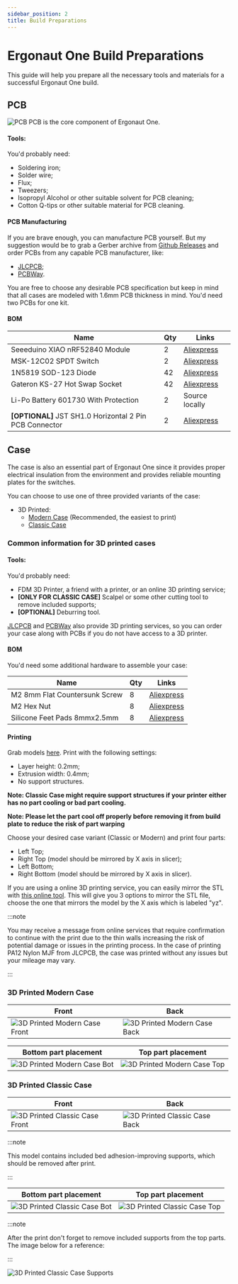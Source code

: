 ```yaml
---
sidebar_position: 2
title: Build Preparations
---
```


# Ergonaut One Build Preparations

This guide will help you prepare all the necessary tools and materials for a successful Ergonaut One build.

## PCB

![PCB](/img/one_pcb.jpg)
PCB is the core component of Ergonaut One.

#### Tools:

You'd probably need:

* Soldering iron;
* Solder wire;
* Flux;
* Tweezers;
* Isopropyl Alcohol or other suitable solvent for PCB cleaning;
* Cotton Q-tips or other suitable material for PCB cleaning.

#### PCB Manufacturing

If you are brave enough, you can manufacture PCB yourself.
But my suggestion would be to grab a Gerber archive from [Github Releases](https://github.com/ergonautkb/one/releases/latest) and order PCBs from any capable PCB manufacturer, like:
* [JLCPCB](https://jlcpcb.com/);
* [PCBWay](https://www.pcbway.com/).

You are free to choose any desirable PCB specification but keep in mind that all cases are modeled with 1.6mm PCB thickness in mind.
You'd need two PCBs for one kit.

#### BOM

| Name                                                    | Qty | Links                                                                                     |
| ------------------------------------------------------- | --- | ----------------------------------------------------------------------------------------- |
| Seeeduino XIAO nRF52840 Module                          | 2   | [Aliexpress](https://aliexpress.com/item/1005003993016972.html?sku_id=12000027671068247)  |
| MSK-12C02 SPDT Switch                                   | 2   | [Aliexpress](https://aliexpress.com/item/4000685483225.html)                              |
| 1N5819 SOD-123 Diode                                    | 42  | [Aliexpress](https://aliexpress.com/item/1005003194674618.html?sku_id=12000024602962922)  |
| Gateron KS-27 Hot Swap Socket                           | 42  | [Aliexpress](https://aliexpress.com/item/1005004128409069.html)                           |
| Li-Po Battery 601730 With Protection                    | 2   | Source locally                                                                            |
| **[OPTIONAL]** JST SH1.0 Horizontal 2 Pin PCB Connector | 2   | [Aliexpress](https://aliexpress.com/item/1005005682408443.html?&sku_id=12000033998015849) |

## Case

The case is also an essential part of Ergonaut One since it provides proper electrical insulation from the environment and provides reliable mounting plates for the switches.

You can choose to use one of three provided variants of the case:

* 3D Printed:
  * [Modern Case](#3d-printed-modern-case) (Recommended, the easiest to print)
  * [Classic Case](#3d-printed-classic-case)

### Common information for 3D printed cases

#### Tools:

You'd probably need:

* FDM 3D Printer, a friend with a printer, or an online 3D printing service;
* **[ONLY FOR CLASSIC CASE]** Scalpel or some other cutting tool to remove included supports;
* **[OPTIONAL]** Deburring tool.

[JLCPCB](https://jlcpcb.com/) and [PCBWay](https://www.pcbway.com/) also provide 3D printing services,
so you can order your case along with PCBs if you do not have access to a 3D printer.

#### BOM

You'd need some additional hardware to assemble your case:

| Name                          | Qty | Links                                                                                    |
| ----------------------------- | --- | ---------------------------------------------------------------------------------------- |
| M2 8mm Flat Countersunk Screw | 8   | [Aliexpress](https://aliexpress.com/item/32975242274.html?sku_id=66696774380)            |
| M2 Hex Nut                    | 8   | [Aliexpress](https://aliexpress.com/item/1005003994209489.html?sku_id=12000027676602569) |
| Silicone Feet Pads 8mmx2.5mm  | 8   | [Aliexpress](https://aliexpress.com/item/3256802433818462.html)                               |

#### Printing

Grab models [here](https://github.com/ergonautkb/one/tree/main/cases/3d). Print with the following settings:

* Layer height: 0.2mm;
* Extrusion width: 0.4mm;
* No support structures.

**Note: Classic Case might require support structures if your printer either has no part cooling or bad part cooling.**

**Note: Please let the part cool off properly before removing it from build plate to reduce the risk of part warping**

Choose your desired case variant (Classic or Modern) and print four parts:
* Left Top;
* Right Top (model should be mirrored by X axis in slicer);
* Left Bottom;
* Right Bottom (model should be mirrored by X axis in slicer).

If you are using a online 3D printing service, you can easily mirror the STL
with [this online tool](https://stl-mirror.beekeeb.com/). This will give you
3 options to mirror the STL file, choose the one that mirrors the model by the
X axis which is labeled "yz".

:::note

You may receive a message from online services that require confirmation to
continue with the print due to the thin walls increasing the risk of potential
damage or issues in the printing process.
In the case of printing PA12 Nylon MJF from JLCPCB, the case was printed without
any issues but your mileage may vary.

:::

### 3D Printed Modern Case

| Front                                                  | Back                                                  |
| ------------------------------------------------------ | ----------------------------------------------------- |
| ![3D Printed Modern Case Front](/img/one_modern_1.jpg) | ![3D Printed Modern Case Back](/img/one_modern_2.jpg) |

| Bottom part placement                                        | Top part placement                                           |
| ------------------------------------------------------------ | ------------------------------------------------------------ |
| ![3D Printed Modern Case Bot](/img/one_modern_bot_print.jpg) | ![3D Printed Modern Case Top](/img/one_modern_top_print.jpg) |

### 3D Printed Classic Case

| Front                                                    | Back                                                    |
| -------------------------------------------------------- | ------------------------------------------------------- |
| ![3D Printed Classic Case Front](/img/one_classic_1.jpg) | ![3D Printed Classic Case Back](/img/one_classic_2.jpg) |

:::note

This model contains included bed adhesion-improving supports, which should be removed after print.

:::

| Bottom part placement                                          | Top part placement                                             |
| -------------------------------------------------------------- | -------------------------------------------------------------- |
| ![3D Printed Classic Case Bot](/img/one_classic_bot_print.jpg) | ![3D Printed Classic Case Top](/img/one_classic_top_print.jpg) |

:::note

After the print don't forget to remove included supports from the top parts. The image below for a reference:

:::

![3D Printed Classic Case Supports](/img/one_classic_top_supports.jpg)

